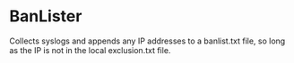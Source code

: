 BanLister
=========

Collects syslogs and appends any IP addresses to a banlist.txt file, so long as the IP is not in the local exclusion.txt file.
